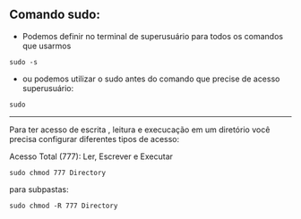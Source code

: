 ## Comando sudo:

- Podemos definir no terminal de superusuário para todos os comandos que usarmos
~~~
sudo -s
~~~

- ou podemos utilizar o sudo antes do comando que precise de acesso superusuário:
~~~
sudo 
~~~
---


Para ter acesso de escrita , leitura e execucação em um diretório você precisa configurar diferentes tipos de acesso:

Acesso Total (777): Ler, Escrever e Executar
~~~
sudo chmod 777 Directory
~~~

para subpastas:
~~~
sudo chmod -R 777 Directory
~~~



